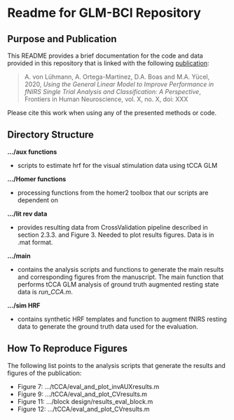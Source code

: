 # Readme for GLM-BCI Repository
## Purpose and Publication
This README provides a brief documentation for the code and data provided in this repository that is linked with the following [publication](https://www.frontiersin.org/articles/10.3389/fnhum.2020.00030):
> A. von Lühmann, A. Ortega-Martinez, D.A. Boas and M.A. Yücel, 2020, *Using the General Linear Model to Improve Performance in fNIRS Single Trial Analysis and Classification: A Perspective*, Frontiers in Human Neuroscience, vol. X, no. X, doi: XXX 

Please cite this work when using any of the presented methods or code.

## Directory Structure
**.../aux functions**
- scripts to estimate hrf for the visual stimulation data using tCCA GLM

**.../Homer functions**

- processing functions from the homer2 toolbox that our scripts are dependent on

**.../lit rev data**

- provides resulting data from CrossValidation pipeline described in section 2.3.3. and Figure 3. Needed to plot results figures. Data is in .mat format.

**.../main**

- contains the analysis scripts and functions to generate the main results and corresponding figures from the manuscript. The main function that performs tCCA GLM analysis of ground truth augmented resting state data is *run_CCA.m*. 

**.../sim HRF**

- contains synthetic HRF templates and function to augment fNIRS resting data to generate the ground truth data used for the evaluation.




## How To Reproduce Figures
The following list points to the analysis scripts that generate the results and figures of the publication:
- Figure 7: .../tCCA/eval_and_plot_invAUXresults.m
- Figure 9: .../tCCA/eval_and_plot_CVresults.m
- Figure 11: .../block design/results_eval_block.m
- Figure 12: .../tCCA/eval_and_plot_CVresults.m

